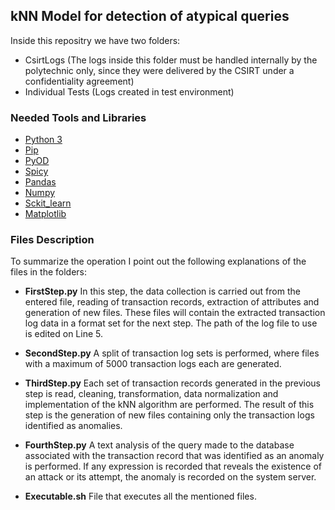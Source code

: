 ## kNN Model for detection of atypical queries


Inside this repositry we have two folders:

* CsirtLogs (The logs inside this folder must be handled internally by the polytechnic only, since they were delivered by the CSIRT under a confidentiality agreement)
* Individual Tests (Logs created in test environment)

### Needed Tools and Libraries

* [Python 3](https://www.python.org/download/releases/3.0/)
* [Pip](https://pypi.org/project/pip/)
* [PyOD](https://pyod.readthedocs.io/en/latest/)
* [Spicy](https://pypi.org/project/spicy/)
* [Pandas](https://pandas.pydata.org/)
* [Numpy](https://numpy.org/)
* [Sckit_learn](https://scikit-learn.org/stable/)
* [Matplotlib](https://matplotlib.org/)

### Files Description

To summarize the operation I point out the following explanations of the files in the folders:

* **FirstStep.py**
In this step, the data collection is carried out from the entered file, reading of transaction records, extraction of attributes and generation of new files. These files will contain the extracted transaction log data in a format set for the next step. The path of the log file to use is edited on Line 5.

* **SecondStep.py**
A split of transaction log sets is performed, where files with a maximum of 5000 transaction logs each are generated.
* **ThirdStep.py**
Each set of transaction records generated in the previous step is read, cleaning, transformation, data normalization and implementation of the kNN algorithm are performed. The result of this step is the generation of new files containing only the transaction logs identified as anomalies.
* **FourthStep.py**
A text analysis of the query made to the database associated with the transaction record that was identified as an anomaly is performed. If any expression is recorded that reveals the existence of an attack or its attempt, the anomaly is recorded on the system server.
* **Executable.sh**
File that executes all the mentioned files.

